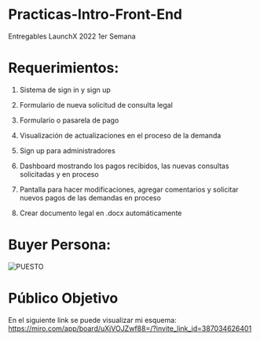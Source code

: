 # Practicas-Intro-Front-End
Entregables LaunchX 2022 1er Semana 
# Requerimientos:
1. Sistema de sign in y sign up

2. Formulario de nueva solicitud de consulta legal
 
3. Formulario o pasarela de pago

4. Visualización de actualizaciones en el proceso de la demanda

5. Sign up para administradores

6. Dashboard mostrando los pagos recibidos, las nuevas consultas solicitadas y en proceso

7. Pantalla para hacer modificaciones, agregar comentarios y solicitar nuevos pagos de las demandas en proceso

8. Crear documento legal en .docx automáticamente
# Buyer Persona:
![PUESTO](https://user-images.githubusercontent.com/99226384/156868161-e31cc44c-497f-4056-ba4a-7faa6024dfe3.png)
# Público Objetivo
En el siguiente link se puede visualizar mi esquema: https://miro.com/app/board/uXjVOJZwf88=/?invite_link_id=387034626401
